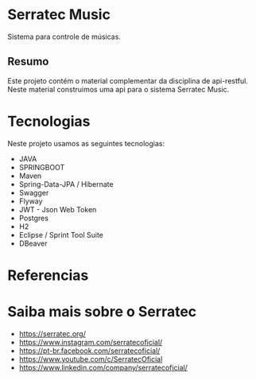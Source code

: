 # Serratec Music 
Sistema para controle de músicas.

## Resumo
Este projeto contém o material complementar da disciplina de api-restful. Neste material construimos uma api para o sistema Serratec Music.


# Tecnologias
Neste projeto usamos as seguintes tecnologias:

- JAVA
- SPRINGBOOT
- Maven
- Spring-Data-JPA / Hibernate
- Swagger
- Flyway
- JWT - Json Web Token
- Postgres
- H2
- Eclipse / Sprint Tool Suite
- DBeaver

# Referencias



# Saiba mais sobre o Serratec

* https://serratec.org/
* https://www.instagram.com/serratecoficial/
* https://pt-br.facebook.com/serratecoficial/
* https://www.youtube.com/c/SerratecOficial
* https://www.linkedin.com/company/serratecoficial/
